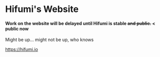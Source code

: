 # Hifumi's Website
#### Work on the website will be delayed until Hifumi is stable ~~and public.~~ < public now

Might be up... might not be up, who knows

https://hifumi.io
